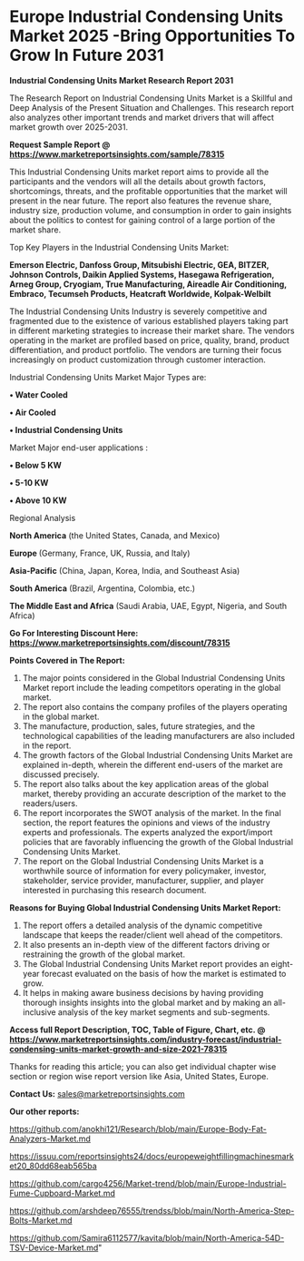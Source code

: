 # Europe Industrial Condensing Units Market 2025 -Bring Opportunities To Grow In Future 2031

<strong>Industrial Condensing Units Market Research Report 2031</strong>

The Research Report on Industrial Condensing Units Market is a Skillful and Deep Analysis of the Present Situation and Challenges. This research report also analyzes other important trends and market drivers that will affect market growth over 2025-2031.

<strong>Request Sample Report @ <a href=https://www.marketreportsinsights.com/sample/78315>https://www.marketreportsinsights.com/sample/78315</a></strong>

This Industrial Condensing Units market report aims to provide all the participants and the vendors will all the details about growth factors, shortcomings, threats, and the profitable opportunities that the market will present in the near future. The report also features the revenue share, industry size, production volume, and consumption in order to gain insights about the politics to contest for gaining control of a large portion of the market share.

Top Key Players in the Industrial Condensing Units Market:

<strong>Emerson Electric, Danfoss Group, Mitsubishi Electric, GEA, BITZER, Johnson Controls, Daikin Applied Systems, Hasegawa Refrigeration, Arneg Group, Cryogiam, True Manufacturing, Aireadle Air Conditioning, Embraco, Tecumseh Products, Heatcraft Worldwide, Kolpak-Welbilt</strong>

The Industrial Condensing Units Industry is severely competitive and fragmented due to the existence of various established players taking part in different marketing strategies to increase their market share. The vendors operating in the market are profiled based on price, quality, brand, product differentiation, and product portfolio. The vendors are turning their focus increasingly on product customization through customer interaction.

Industrial Condensing Units Market Major Types are:

<strong>• Water Cooled

• Air Cooled

• Industrial Condensing Units</strong>

Market Major end-user applications :

<strong>• Below 5 KW

• 5-10 KW

• Above 10 KW</strong>

Regional Analysis

</u><strong><b>North America</b></strong> (the United States, Canada, and Mexico)

<strong><b>Europe </b></strong>(Germany, France, UK, Russia, and Italy)

<strong><b>Asia-Pacific</b></strong> (China, Japan, Korea, India, and Southeast Asia)

<strong><b>South America</b></strong> (Brazil, Argentina, Colombia, etc.)

<strong><b>The Middle East and Africa</b></strong> (Saudi Arabia, UAE, Egypt, Nigeria, and South Africa)

<strong>Go For Interesting Discount Here: <a href=https://www.marketreportsinsights.com/discount/78315>https://www.marketreportsinsights.com/discount/78315</a></strong>

<strong>Points Covered in The Report:</strong>
<ol>
  <li>The major points considered in the Global Industrial Condensing Units Market report include the leading competitors operating in the global market.</li>
  <li>The report also contains the company profiles of the players operating in the global market.</li>
  <li>The manufacture, production, sales, future strategies, and the technological capabilities of the leading manufacturers are also included in the report.</li>
  <li>The growth factors of the Global Industrial Condensing Units Market are explained in-depth, wherein the different end-users of the market are discussed precisely.</li>
  <li>The report also talks about the key application areas of the global market, thereby providing an accurate description of the market to the readers/users.</li>
  <li>The report incorporates the SWOT analysis of the market. In the final section, the report features the opinions and views of the industry experts and professionals. The experts analyzed the export/import policies that are favorably influencing the growth of the Global Industrial Condensing Units Market.</li>
  <li>The report on the Global Industrial Condensing Units Market is a worthwhile source of information for every policymaker, investor, stakeholder, service provider, manufacturer, supplier, and player interested in purchasing this research document.</li>
</ol>
<strong>Reasons for Buying Global Industrial Condensing Units Market Report:</strong>

<ol>
  <li>The report offers a detailed analysis of the dynamic competitive landscape that keeps the reader/client well ahead of the competitors.</li>
  <li>It also presents an in-depth view of the different factors driving or restraining the growth of the global market.</li>
  <li>The Global Industrial Condensing Units Market report provides an eight-year forecast evaluated on the basis of how the market is estimated to grow.</li>
  <li>It helps in making aware business decisions by having providing thorough insights insights into the global market and by making an all-inclusive analysis of the key market segments and sub-segments.</li>
</ol>
<strong>Access full Report Description, TOC, Table of Figure, Chart, etc. @ <a href=https://www.marketreportsinsights.com/industry-forecast/industrial-condensing-units-market-growth-and-size-2021-78315>https://www.marketreportsinsights.com/industry-forecast/industrial-condensing-units-market-growth-and-size-2021-78315</a></strong>


Thanks for reading this article; you can also get individual chapter wise section or region wise report version like Asia, United States, Europe.

<strong>Contact Us:</strong>
sales@marketreportsinsights.com

<strong>Our other reports:</strong>

<a href=https://github.com/anokhi121/Research/blob/main/Europe-Body-Fat-Analyzers-Market.md>https://github.com/anokhi121/Research/blob/main/Europe-Body-Fat-Analyzers-Market.md</a>

<a href=https://issuu.com/reportsinsights24/docs/europeweightfillingmachinesmarket20_80dd68eab565ba>https://issuu.com/reportsinsights24/docs/europeweightfillingmachinesmarket20_80dd68eab565ba</a>

<a href=https://github.com/cargo4256/Market-trend/blob/main/Europe-Industrial-Fume-Cupboard-Market.md>https://github.com/cargo4256/Market-trend/blob/main/Europe-Industrial-Fume-Cupboard-Market.md</a>

<a href=https://github.com/arshdeep76555/trendss/blob/main/North-America-Step-Bolts-Market.md>https://github.com/arshdeep76555/trendss/blob/main/North-America-Step-Bolts-Market.md</a>

<a href=https://github.com/Samira6112577/kavita/blob/main/North-America-54D-TSV-Device-Market.md>https://github.com/Samira6112577/kavita/blob/main/North-America-54D-TSV-Device-Market.md</a>"
